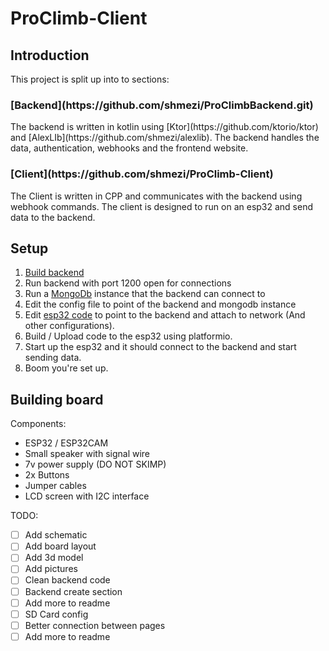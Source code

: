 <h1>ProClimb-Client</h1>

<h2>Introduction</h2>
This project is split up into to sections:
<h3>[Backend](https://github.com/shmezi/ProClimbBackend.git)</h3>
The backend is written in kotlin using [Ktor](https://github.com/ktorio/ktor)
and [AlexLIb](https://github.com/shmezi/alexlib).
The backend handles the data, authentication, webhooks and the frontend website.

<h3>[Client](https://github.com/shmezi/ProClimb-Client)</h3>
The Client is written in CPP and communicates with the backend using webhook commands.
The client is designed to run on an esp32 and send data to the backend.
<h2>Setup</h2>

1. [Build backend](https://github.com/shmezi/ProClimbBackend.git)
2. Run backend with port 1200 open for connections
3. Run a [MongoDb](https://www.mongodb.com/) instance that the backend can connect to
4. Edit the config file to point of the backend and mongodb instance
5. Edit [esp32 code](https://github.com/shmezi/ProClimb-Client/blob/master/src/main.cpp#L21-L40) to point to the backend
   and attach to network (And other configurations).
6. Build / Upload code to the esp32 using platformio.
7. Start up the esp32 and it should connect to the backend and start sending data.
8. Boom you're set up.

<h2>Building board</h2>
Components:

- ESP32 / ESP32CAM
- Small speaker with signal wire
- 7v power supply (DO NOT SKIMP)
- 2x Buttons
- Jumper cables
- LCD screen with I2C interface

TODO:
- [ ] Add schematic
- [ ] Add board layout
- [ ] Add 3d model
- [ ] Add pictures
- [ ] Clean backend code
- [ ] Backend create section
- [ ] Add more to readme
- [ ] SD Card config
- [ ] Better connection between pages
- [ ] Add more to readme